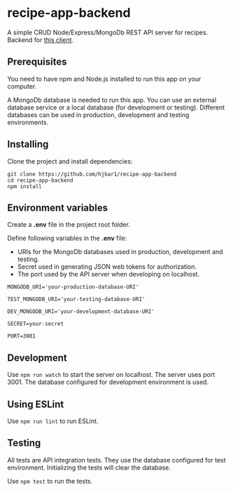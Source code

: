 # recipe-app-backend
A simple CRUD Node/Express/MongoDb REST API server for recipes. Backend for [this client](https://github.com/hjkar1/recipe-app-frontend).

## Prerequisites
You need to have npm and Node.js installed to run this app on your computer.

A MongoDb database is needed to run this app. You can use an external database service or a local database (for development or testing). Different databases can be used in production, development and testing environments.

## Installing
Clone the project and install dependencies:
```
git clone https://github.com/hjkar1/recipe-app-backend 
cd recipe-app-backend
npm install
```

## Environment variables
Create a **.env** file in the project root folder.

Define following variables in the **.env** file:
- URIs for the MongoDb databases used in production, development and testing.
- Secret used in generating JSON web tokens for authorization.
- The port used by the API server when developing on localhost.

```
MONGODB_URI='your-production-database-URI'

TEST_MONGODB_URI='your-testing-database-URI'

DEV_MONGODB_URI='your-development-database-URI'

SECRET=your-secret

PORT=3001
```
## Development
Use `npm run watch` to start the server on localhost. The server uses port 3001. The database configured for development environment is used.

## Using ESLint
Use `npm run lint` to run ESLint.

## Testing
All tests are API integration tests. They use the database configured for test environment. Initializing the tests will clear the database.

Use `npm test` to run the tests.